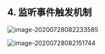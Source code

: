 

## 4. 监听事件触发机制 



![image-20200728082233585](https://tva1.sinaimg.cn/large/007S8ZIlgy1gh6dm2zdjqj31hg0u0k5s.jpg)



![image-20200728082151744](https://tva1.sinaimg.cn/large/007S8ZIlgy1gh6dm5reffj31oa0u0h5m.jpg)


